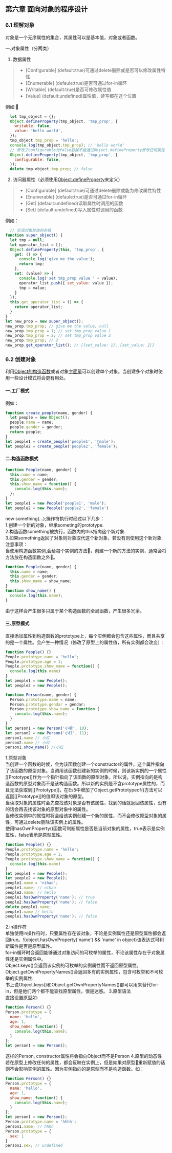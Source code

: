 ## 第六章 面向对象的程序设计
  
### 6.1 理解对象
  对象是一个无序属性的集合，其属性可以是基本值，对象或者函数。

一.对象属性（分两类）  
1. 数据属性
>*  [Configurable] (default:true)可通过delete删除或是否可以修改属性特性  
>*  [Enumerable] (defaule:true)是否可通过for-in循环
>*  [Writable] (default:true)是否可修改属性值
>*  [Value] (default:undefined)属性值，读写都在这个位置

例如:  
```javascript
  let tmp_object = {};
  Object.defineProperty(tmp_object, 'tmp_prop', {
    writable: false,
    value: 'hello world',
  });
  tmp_object.tmp_prop = 'hello';
  console.log(tmp_object.tmp_prop); // 'hello world'
  // 修改了configurable为false后就不能通过Object.defineProperty修改任何属性
  Object.defineProperty(tmp_object, 'tmp_prop', {
    configurable: false,
  });
  delete tmp_object.tmp_prop; // false
```

2. 访问器属性（必须使用[Object.defineProperty](https://developer.mozilla.org/zh-CN/docs/Web/JavaScript/Reference/Global_Objects/Object/defineProperty)来定义）
>*  [Configurable] (default:true)可通过delete删除或能为修改属性特性  
>*  [Enumerable] (defaule:true)是否可通过for-in循环
>*  [Get] (default:undefined)读取属性时调用的函数
>*  [Set] (default:undefined)写入属性时调用的函数

例如：
```javascript
  // 实现对象修改的存档
function super_object() {
  let tmp = null;
  let operator_list = [];
  Object.defineProperty(this, 'tmp_prop', {
    get: () => {
      console.log('give me the value');
      return tmp;
    },
    set: (value) => {
      console.log('set tmp_prop value ' + value);
      operator_list.push({ set_value: value });
      tmp = value;
    }
  });
  this.get_operator_list = () => {
    return operator_list;
  }
}
let new_prop = new super_object();
new_prop.tmp_prop; // give me the value, null
new_prop.tmp_prop = 1; // set tmp_prop value 1
new_prop.tmp_prop = 2; // set tmp_prop value 2
new_prop.tmp_prop; // 2
new_prop.get_operator_list(); // [{set_value: 1}, {set_value: 2}]
```

### 6.2 创建对象
  利用[Object的构造函数](https://developer.mozilla.org/zh-CN/docs/Web/JavaScript/Reference/Global_Objects/Object)或者对象[字面量](https://developer.mozilla.org/zh-CN/docs/Web/JavaScript/Reference/Operators/Object_initializer)可以创建单个对象。当创建多个对象时使用一些设计模式将会更有用处。  
#### 一.工厂模式
  例如：
  ```javascript
  function create_people(name, gender) {
    let people = new Object();
    people.name = name;
    people.gender = gender;
    return people;
  }
  let people1 = create_people('people1', 'male');
  let people2 = create_people('people2', 'female');
  ```
#### 二.构造函数模式
  ```javascript
  function People(name, gender) {
    this.name = name;
    this.gender = gender;
    this.show_name = function() {
      console.log(this.name);
    };
  }
  let people1 = new People('people1', 'male');
  let people2 = new People('people2', 'female')
  ```
  new something(...);操作符执行时经过以下几步：   
  1.创建一个新的对象，继承someting的prototype.  
  2.构造函数something被执行，函数内的this指向这个新对象.  
  3.如果something返回了对象则对象取代这个新对象，若没有则使用这个新对象.  
  注意事项：  
  当使用构造函数实例,会给每个实例的方法，创建一个新的方法的实例，通常会将方法放在构造函数之外。
  ```javascript
  function People(name, gender) {
    this.name = name;
    this.gender = gender;
    this.show_name = show_name;
  }
  function show_name() {
    console.log(this.name);
  }
  ```
  由于这样会产生很多只属于某个构造函数的全局函数，产生很多冗余。  
#### 三.原型模式
直接添加属性到构造函数的prototype上，每个实例都会包含这些属性，而且共享的是一个属性。会产生一种情况（修改了原型上的属性值，所有实例都会改变）：
  ```javascript
  function People() {}
  People.prototype.name = 'hello';
  People.prototype.age = 1;
  People.prototype.show_name = function() {
    console.log(this.name)
  }
  let people1 = new People();
  let people2 = new People();

  function Person(name, gender) {
    Person.prototype.name = name;
    Person.prototype.gendar = gendar;
    Person.prototype.show_name = function {
      console.log(this.name);
    }
  }
  let person1 = new Person('小明', 10);
  let person2 = new Person('小红', 11);
  person1.name // 小红
  person2.name // 小红
  person1.show_name() //小红
  ```
  1.原型对象  
  当创建一个函数的时候，会为该函数创建一个constructor的属性，这个属性指向了该函数的原型对象。当调用该函数创建新的实例的时候，则该新实例的一个属性[[Prototype]]作为一个指针指向了该函数的原型对象，所以说，实例指向的是构造函数的原型对象而不是该构造函数。所以新的实例是不含prototype属性的，而且无法获取到[[Prototype]]，在Es5中增加了Object.getPrototypeof()方法可以返回[[Prototype]]的值即该对象的原型。  
  当读取对象的属性时会先查找该对象是否有该属性，找到的话就返回该属性，没有的话会再去找该对象的原型对象中的属性。   
  当修改实例中的属性时将会给该实例创建一个新的属性，而不会修改原型对象的属性，可通过delete删除该实例上的属性。   
  使用hasOwnProperty()函数可判断属性是否是当前对象的属性，true表示是实例属性，false表示是原型属性。

  ```javascript
  function People() {}
  People.prototype.name = 'hello';
  People.prototype.age = 1;
  People.prototype.show_name = function() {
    console.log(this.name)
  }
  let people1 = new People();
  let people2 = new People();
  people1.name = 'nihao';
  people1.name; // nihao
  people2.name; // hello
  people1.hasOwnProperty('name'); // true
  people2.hasOwnProperty('name'); // false
  delete people1.name;
  people1.name // hello
  people1.hasOwnProperty('name'); // false
  ```
  2.in操作符  
    单独使用in操作符时，只要属性存在该对象，不论是实例属性还是原型属性都会返回true。!(object.hasOwnProperty('name') && 'name' in object)该表达式可判断属性是否是原型属性。  
    for-in循环时会返回能够通过对象访问的可枚举的属性，不论该属性存在于对象属性还是实例属性中。  
    Object.keys()会返回该实例的可枚举的实例属性而不返回原型属性。  
    Object.getOwnPropertyNames()会返回多有的实例属性，包含可枚举和不可枚举的实例属性.  
    书上说Object.keys()和Object.getOwnPropertyNames()都可以用来替代for-in，但是他们两个都不能查找原型属性，很是迷惑。
  3.原型语法  
    直接设置原型如:  

  ```javascript
  function Person() {}
  Person.prototype = {
    name: 'hello',
    age: 1,
    show_name: function() {
      console.log(this.name);
    }
  };
  let person1 = new Person();
  ```
  这样的Person, constructor属性将会指向Object而不是Person
  4.原型的动态性
  若在原型上修改任何的属性，都会反映在实例上，但是如果对原型重新赋值的话则不会影响实例的属性。因为实例指向的是原型而不是构造函数。如：
  ```javascript
  function Person() {}
  Person.prototype = {
    name: 'hello',
    age: 1,
    show_name: function() {
      console.log(this.name);
    }
  };
  let person1 = new Person();
  Person.prototype.name = 'hhhh';
  person1.name; // hhhh
  Person.prototype = {
    sex: 1
  }
  person1.sex; // undefined
  ```